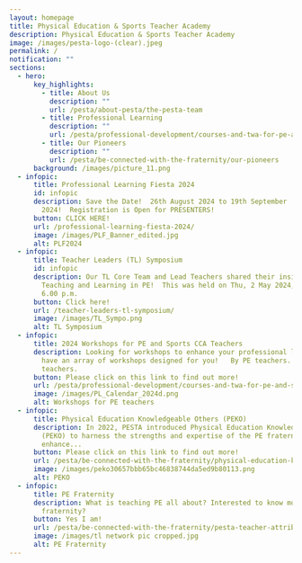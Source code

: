 ```yaml
---
layout: homepage
title: Physical Education & Sports Teacher Academy
description: Physical Education & Sports Teacher Academy
image: /images/pesta-logo-(clear).jpeg
permalink: /
notification: ""
sections:
  - hero:
      key_highlights:
        - title: About Us
          description: ""
          url: /pesta/about-pesta/the-pesta-team
        - title: Professional Learning
          description: ""
          url: /pesta/professional-development/courses-and-twa-for-pe-and-sports-teachers/
        - title: Our Pioneers
          description: ""
          url: /pesta/be-connected-with-the-fraternity/our-pioneers
      background: /images/picture_11.png
  - infopic:
      title: Professional Learning Fiesta 2024
      id: infopic
      description: Save the Date!  26th August 2024 to 19th September
        2024!  Registration is Open for PRESENTERS!
      button: CLICK HERE!
      url: /professional-learning-fiesta-2024/
      image: /images/PLF_Banner_edited.jpg
      alt: PLF2024
  - infopic:
      title: Teacher Leaders (TL) Symposium
      id: infopic
      description: Our TL Core Team and Lead Teachers shared their insights on
        Teaching and Learning in PE!  This was held on Thu, 2 May 2024, 1.30 to
        6.00 p.m.
      button: Click here!
      url: /teacher-leaders-tl-symposium/
      image: /images/TL_Sympo.png
      alt: TL Symposium
  - infopic:
      title: 2024 Workshops for PE and Sports CCA Teachers
      description: Looking for workshops to enhance your professional learning? We
        have an array of workshops designed for you!   By PE teachers. For PE
        teachers.
      button: Please click on this link to find out more!
      url: /pesta/professional-development/courses-and-twa-for-pe-and-sports-teachers/
      image: /images/PL_Calendar_2024d.png
      alt: Workshops for PE teachers
  - infopic:
      title: Physical Education Knowledgeable Others (PEKO)
      description: In 2022, PESTA introduced Physical Education Knowledgeable Others
        (PEKO) to harness the strengths and expertise of the PE fraternity to
        enhance...
      button: Please click on this link to find out more!
      url: /pesta/be-connected-with-the-fraternity/physical-education-knowledgeable-others-peko
      image: /images/peko30657bbb65bc46838744da5ed9b80113.png
      alt: PEKO
  - infopic:
      title: PE Fraternity
      description: What is teaching PE all about? Interested to know more about the PE
        fraternity?
      button: Yes I am!
      url: /pesta/be-connected-with-the-fraternity/pesta-teacher-attributes/
      image: /images/tl network pic cropped.jpg
      alt: PE Fraternity
---
```

